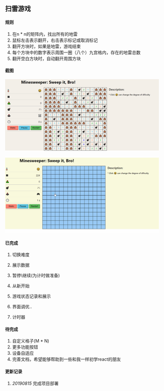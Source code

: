 ## 扫雷游戏

#### 规则

1. 在n * n的矩阵内，找出所有的地雷
2. 鼠标左击表示翻开，右击表示标记或取消标记
3. 翻开方块时，如果是地雷，游戏结束
4. 每个方块中的数字表示周围一圈（八个）九宫格内，存在的地雷总数
5. 翻开空白方块时，自动翻开周围方块

#### 截图

![1565773120897](assets/1565773120897.png)

![Game gif](assets/minesweeper.gif)

#### 已完成

1. 切换难度

2. 展示数据

3. 暂停\继续(为计时做准备)

4. 从新开始

5. 游戏状态记录和展示

6. 界面调优..

7. 计时器


#### 待完成

1. 自定义格子(M * N)
2. 更多功能按钮
3. 设备自适应
4. 完善文档，希望能够帮助到一些和我一样初学react的朋友

#### 更新记录
1. *20190815* 完成项目部署

